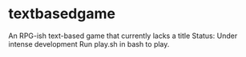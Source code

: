 # textbasedgame
An RPG-ish text-based game that currently lacks a title
Status: Under intense development
Run play.sh in bash to play.

